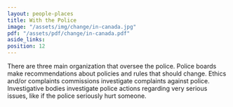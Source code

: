 ```yaml
---
layout: people-places
title: With the Police
image: "/assets/img/change/in-canada.jpg"
pdf: "/assets/pdf/change/in-canada.pdf"
aside_links: 
position: 12
---
```


There are three main organization that oversee the police. Police boards make recommendations about policies and rules that should change. Ethics and/or complaints commissions investigate complaints against police. Investigative bodies investigate police actions regarding very serious issues, like if the police seriously hurt someone.
